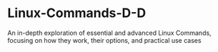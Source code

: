 # Linux-Commands-D-D
An in-depth exploration of essential and advanced Linux Commands, focusing on how they work, their options, and practical use cases

## 
